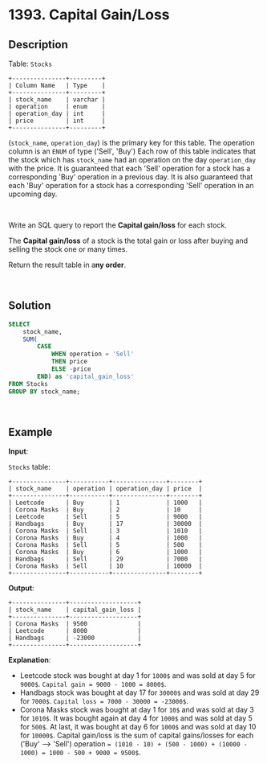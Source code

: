 # 1393. Capital Gain/Loss

## Description

Table: `Stocks`
```
+---------------+---------+
| Column Name   | Type    |
+---------------+---------+
| stock_name    | varchar |
| operation     | enum    |
| operation_day | int     |
| price         | int     |
+---------------+---------+
```
(`stock_name`, `operation_day`) is the primary key for this table.
The operation column is an `ENUM` of type ('Sell', 'Buy')
Each row of this table indicates that the stock which has `stock_name` had an operation on the day `operation_day` with the price.
It is guaranteed that each 'Sell' operation for a stock has a corresponding 'Buy' operation in a previous day. It is also guaranteed that each 'Buy' operation for a stock has a corresponding 'Sell' operation in an upcoming day.

<br>

Write an SQL query to report the **Capital gain/loss** for each stock.

The **Capital gain/loss** of a stock is the total gain or loss after buying and selling the stock one or many times.

Return the result table in a**ny order**.

<br>

## Solution

```sql
SELECT
    stock_name, 
    SUM(
        CASE
            WHEN operation = 'Sell'
            THEN price
            ELSE -price
        END) as 'capital_gain_loss'
FROM Stocks
GROUP BY stock_name;
```

<br>

## Example

**Input**:

`Stocks` table:
```
+---------------+-----------+---------------+--------+
| stock_name    | operation | operation_day | price  |
+---------------+-----------+---------------+--------+
| Leetcode      | Buy       | 1             | 1000   |
| Corona Masks  | Buy       | 2             | 10     |
| Leetcode      | Sell      | 5             | 9000   |
| Handbags      | Buy       | 17            | 30000  |
| Corona Masks  | Sell      | 3             | 1010   |
| Corona Masks  | Buy       | 4             | 1000   |
| Corona Masks  | Sell      | 5             | 500    |
| Corona Masks  | Buy       | 6             | 1000   |
| Handbags      | Sell      | 29            | 7000   |
| Corona Masks  | Sell      | 10            | 10000  |
+---------------+-----------+---------------+--------+
```
**Output**:

```
+---------------+-------------------+
| stock_name    | capital_gain_loss |
+---------------+-------------------+
| Corona Masks  | 9500              |
| Leetcode      | 8000              |
| Handbags      | -23000            |
+---------------+-------------------+
```
**Explanation**:

- Leetcode stock was bought at day 1 for `1000$` and was sold at day 5 for `9000$`. `Capital gain = 9000 - 1000 = 8000$`.
- Handbags stock was bought at day 17 for `30000$` and was sold at day 29 for `7000$`. `Capital loss = 7000 - 30000 = -23000$`.
- Corona Masks stock was bought at day 1 for `10$` and was sold at day 3 for `1010$`. It was bought again at day 4 for `1000$` and was sold at day 5 for `500$`. At last, it was bought at day 6 for `1000$` and was sold at day 10 for `10000$`. Capital gain/loss is the sum of capital gains/losses for each ('Buy' --> 'Sell') operation `= (1010 - 10) + (500 - 1000) + (10000 - 1000) = 1000 - 500 + 9000 = 9500$`.
